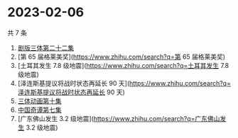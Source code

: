# 2023-02-06

共 7 条

<!-- BEGIN ZHIHUSEARCH -->
<!-- 最后更新时间 Mon Feb 06 2023 19:06:17 GMT+0800 (China Standard Time) -->
1. [剧版三体第二十二集](https://www.zhihu.com/search?q=剧版三体第二十二集)
1. [第 65 届格莱美奖](https://www.zhihu.com/search?q=第 65 届格莱美奖)
1. [土耳其发生 7.8 级地震](https://www.zhihu.com/search?q=土耳其发生 7.8 级地震)
1. [泽连斯基提议将战时状态再延长 90 天](https://www.zhihu.com/search?q=泽连斯基提议将战时状态再延长 90 天)
1. [三体动画第十集](https://www.zhihu.com/search?q=三体动画第十集)
1. [中国奇谭第七集](https://www.zhihu.com/search?q=中国奇谭第七集)
1. [广东佛山发生 3.2 级地震](https://www.zhihu.com/search?q=广东佛山发生 3.2 级地震)
<!-- END ZHIHUSEARCH -->
